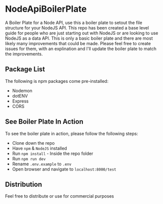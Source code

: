 # NodeApiBoilerPlate
A Boiler Plate for a Node API, use this a boiler plate to setout the file structure for your NodeJS API.
This repo has been created a base level guide for people who are just starting out with NodeJS or are looking to
use NodeJS as a data API. This is only a basic boiler plate and there are most likely many improvements that could be made.
Please feel free to create issues for them, with an explination and I'll update the boiler plate to match the improvements.

## Package List
The following is npm packages come pre-installed:
- Nodemon
- dotENV
- Express
- CORS

## See Boiler Plate In Action
To see the boiler plate in action, please follow the following steps:
- Clone down the repo
- Have `npm` & `NodeJS` installed
- Run `npm install` - Inside the repo folder
- Run `npm run dev`
- Rename `.env.example` to `.env`
- Open browser and navigate to `localhost:8000/test`

## Distribution
Feel free to distribute or use for commercial purposes
